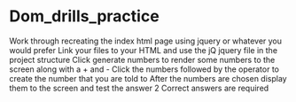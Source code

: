 # Dom_drills_practice

Work through recreating the index html page using jquery or whatever you would prefer
Link your files to your HTML and use the jQ jquery file in the project structure
Click generate numbers to render some numbers to the screen along with a + and -
Click the numbers followed by the operator to create the number that you are told to
After the numbers are chosen display them to the screen and test the answer
2 Correct answers are required
